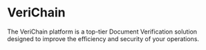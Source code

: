 # VeriChain
The VeriChain platform is a top-tier Document Verification solution designed to improve the efficiency and security of your operations.
